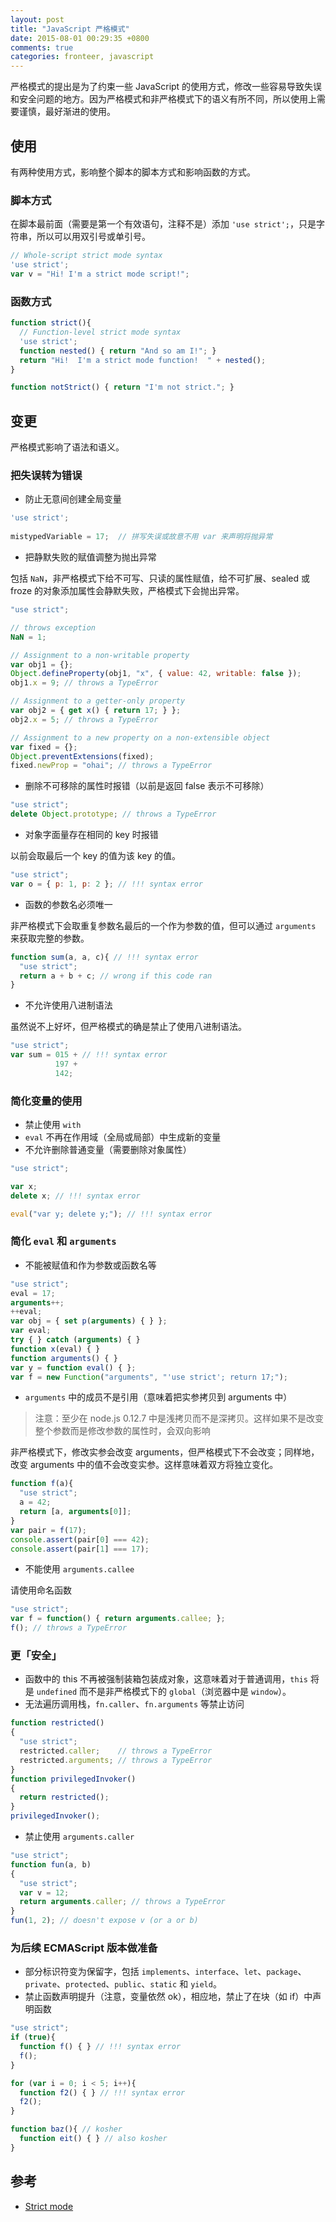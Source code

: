 ```yaml
---
layout: post
title: "JavaScript 严格模式"
date: 2015-08-01 00:29:35 +0800
comments: true
categories: fronteer, javascript
---
```


严格模式的提出是为了约束一些 JavaScript 的使用方式，修改一些容易导致失误和安全问题的地方。因为严格模式和非严格模式下的语义有所不同，所以使用上需要谨慎，最好渐进的使用。

## 使用

有两种使用方式，影响整个脚本的脚本方式和影响函数的方式。

### 脚本方式

在脚本最前面（需要是第一个有效语句，注释不是）添加 `'use strict';`，只是字符串，所以可以用双引号或单引号。

```js
// Whole-script strict mode syntax
'use strict';
var v = "Hi! I'm a strict mode script!";
```

### 函数方式

```js
function strict(){
  // Function-level strict mode syntax
  'use strict';
  function nested() { return "And so am I!"; }
  return "Hi!  I'm a strict mode function!  " + nested();
}

function notStrict() { return "I'm not strict."; }
```

## 变更

严格模式影响了语法和语义。

### 把失误转为错误

- 防止无意间创建全局变量

```js
'use strict';
                        
mistypedVariable = 17;  // 拼写失误或故意不用 var 来声明将抛异常
```

- 把静默失败的赋值调整为抛出异常

包括 `NaN`，非严格模式下给不可写、只读的属性赋值，给不可扩展、sealed 或 froze 的对象添加属性会静默失败，严格模式下会抛出异常。

```js
"use strict";

// throws exception
NaN = 1;

// Assignment to a non-writable property
var obj1 = {};
Object.defineProperty(obj1, "x", { value: 42, writable: false });
obj1.x = 9; // throws a TypeError

// Assignment to a getter-only property
var obj2 = { get x() { return 17; } };
obj2.x = 5; // throws a TypeError

// Assignment to a new property on a non-extensible object
var fixed = {};
Object.preventExtensions(fixed);
fixed.newProp = "ohai"; // throws a TypeError
```

- 删除不可移除的属性时报错（以前是返回 false 表示不可移除）

```js
"use strict";
delete Object.prototype; // throws a TypeError
```

- 对象字面量存在相同的 key 时报错

以前会取最后一个 key 的值为该 key 的值。

```js
"use strict";
var o = { p: 1, p: 2 }; // !!! syntax error
```

- 函数的参数名必须唯一

非严格模式下会取重复参数名最后的一个作为参数的值，但可以通过 `arguments` 来获取完整的参数。

```js
function sum(a, a, c){ // !!! syntax error
  "use strict";
  return a + b + c; // wrong if this code ran
}
```

- 不允许使用八进制语法

虽然说不上好坏，但严格模式的确是禁止了使用八进制语法。

```js
"use strict";
var sum = 015 + // !!! syntax error
          197 +
          142;
```

### 简化变量的使用

- 禁止使用 `with`
- `eval` 不再在作用域（全局或局部）中生成新的变量
- 不允许删除普通变量（需要删除对象属性）

```js
"use strict";

var x;
delete x; // !!! syntax error

eval("var y; delete y;"); // !!! syntax error
```

### 简化 `eval` 和 `arguments`

- 不能被赋值和作为参数或函数名等

```js
"use strict";
eval = 17;
arguments++;
++eval;
var obj = { set p(arguments) { } };
var eval;
try { } catch (arguments) { }
function x(eval) { }
function arguments() { }
var y = function eval() { };
var f = new Function("arguments", "'use strict'; return 17;");
```

- `arguments` 中的成员不是引用（意味着把实参拷贝到 arguments 中）

> 注意：至少在 node.js 0.12.7 中是浅拷贝而不是深拷贝。这样如果不是改变整个参数而是修改参数的属性时，会双向影响

非严格模式下，修改实参会改变 arguments，但严格模式下不会改变；同样地，改变 arguments 中的值不会改变实参。这样意味着双方将独立变化。

```js
function f(a){
  "use strict";
  a = 42;
  return [a, arguments[0]];
}
var pair = f(17);
console.assert(pair[0] === 42);
console.assert(pair[1] === 17);
```

- 不能使用 `arguments.callee`

请使用命名函数

```js
"use strict";
var f = function() { return arguments.callee; };
f(); // throws a TypeError
```

### 更「安全」

- 函数中的 this 不再被强制装箱包装成对象，这意味着对于普通调用，`this` 将是 `undefined` 而不是非严格模式下的 `global`（浏览器中是 `window`）。
- 无法遍历调用栈，`fn.caller`、`fn.arguments` 等禁止访问

```js
function restricted()
{
  "use strict";
  restricted.caller;    // throws a TypeError
  restricted.arguments; // throws a TypeError
}
function privilegedInvoker()
{
  return restricted();
}
privilegedInvoker();
```

- 禁止使用 `arguments.caller`

```js
"use strict";
function fun(a, b)
{
  "use strict";
  var v = 12;
  return arguments.caller; // throws a TypeError
}
fun(1, 2); // doesn't expose v (or a or b)
```

### 为后续 ECMAScript 版本做准备

- 部分标识符变为保留字，包括 `implements`、`interface`、`let`、`package`、`private`、`protected`、`public`、`static` 和 `yield`。
- 禁止函数声明提升（注意，变量依然 ok），相应地，禁止了在块（如 if）中声明函数

```js
"use strict";
if (true){
  function f() { } // !!! syntax error
  f();
}

for (var i = 0; i < 5; i++){
  function f2() { } // !!! syntax error
  f2();
}

function baz(){ // kosher
  function eit() { } // also kosher
}
```

## 参考

- [Strict mode](https://developer.mozilla.org/en-US/docs/Web/JavaScript/Reference/Strict_mode)
